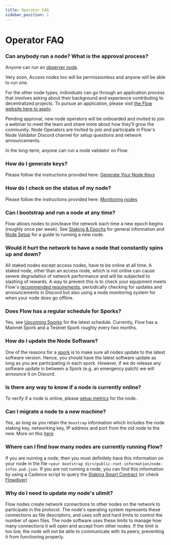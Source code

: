 ```yaml
---
title: Operator FAQ
sidebar_position: 1
---
```


# Operator FAQ

### Can anybody run a node? What is the approval process?

Anyone can run an [observer node](./observer-node.md).

Very soon, Access nodes too will be permissionless and anyone will be able to run one.

For the other node types, individuals can go through an application process that involves asking about their background and experience contributing to decentralized projects. To pursue an application, please visit [the Flow website here to apply](https://www.onflow.org/node-validators).

Pending approval, new node operators will be onboarded and invited to join a webinar to meet the team and share more about how they’ll grow the community. Node Operators are invited to join and participate in Flow's Node Validator Discord channel for setup questions and network announcements.

In the long-term, anyone can run a node validator on Flow.

### How do I generate keys?

Please follow the instructions provided here: [Generate Your Node Keys](./node-bootstrap.md#generating-your-node-id)

### How do I check on the status of my node?

Please follow the instructions provided here: [Monitoring nodes](./monitoring-nodes.md)

### Can I bootstrap and run a node at any time?

Flow allows nodes to join/leave the network each time a new epoch begins (roughly once per week). 
See [Staking & Epochs](../../../staking/index.md#epochs) for general information and [Node Setup](./node-bootstrap.md#timing) for a guide to running a new node.

### Would it hurt the network to have a node that constantly spins up and down?

All staked nodes except access nodes, have to be online at all time. A staked node, other than an access node, which is not online can cause severe degradation of network performance and will be subjected to slashing of rewards.
A way to prevent this is to check your equipment meets Flow's [recommended requirements](./node-setup.md#hardware-requirements), periodically checking for updates and announcements in Discord but also using a node monitoring system for when your node does go offline.

### Does Flow has a regular schedule for Sporks?

Yes, see [Upcoming Sporks](./upcoming-sporks.md) for the latest schedule. Currently, Flow has a Mainnet Spork and a Testnet Spork roughly every two months.

### How do I update the Node Software?

One of the reasons for a [spork](./spork.md) is to make sure all nodes update to the latest software version. Hence, you should have the latest software update as long as you are participating in each spork.
However, if we do release any software update in between a Spork (e.g. an emergency patch) we will announce it on Discord.

### Is there any way to know if a node is currently online?

To verify if a node is online, please [setup metrics](./FAQ.md#how-do-i-check-on-the-status-of-my-node) for the node.

### Can I migrate a node to a new machine?

Yes, as long as you retain the `boostrap` information which includes the node staking key, networking key, IP address and port from the old node to the new.
More on this [here](./node-migration.md)

### Where can I find how many nodes are currently running Flow?

If you are running a node, then you most definitely have this information on your node in the file `<your bootstrap dir>/public-root-information/node-infos.pub.json`. If you are not running a node, you can find this information by using a Cadence script to query the [Staking Smart Contract](../../../../build/core-contracts/06-staking-contract-reference.md) (or check [Flowdiver](https://flowdiver.io/staking/overview))

### Why do I need to update my node's ulimit?

Flow nodes create network connections to other nodes on the network to participate in the protocol. The node's operating system represents
these connections as file descriptors, and uses soft and hard limits to control the number of open files. The node software uses these limits
to manage how many connections it will open and accept from other nodes. If the limit is too low, the node will not be able to communicate
with its peers, preventing it from functioning properly.
